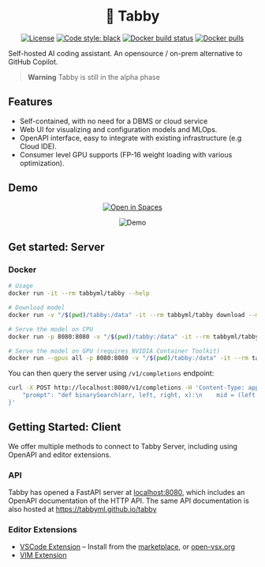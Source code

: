 <div align="center">

# 🐾 Tabby

[![License](https://img.shields.io/badge/License-Apache_2.0-blue.svg)](https://opensource.org/licenses/Apache-2.0)
[![Code style: black](https://img.shields.io/badge/code%20style-black-000000.svg)](https://github.com/psf/black)
[![Docker build status](https://img.shields.io/github/actions/workflow/status/TabbyML/tabby/docker.yml?label=docker%20image%20build)](https://github.com/TabbyML/tabby/actions/workflows/docker.yml)
[![Docker pulls](https://img.shields.io/docker/pulls/tabbyml/tabby)](https://hub.docker.com/r/tabbyml/tabby)

</div>

Self-hosted AI coding assistant. An opensource / on-prem alternative to GitHub Copilot.

> **Warning**
> Tabby is still in the alpha phase

## Features

* Self-contained, with no need for a DBMS or cloud service
* Web UI for visualizing and configuration models and MLOps.
* OpenAPI interface, easy to integrate with existing infrastructure (e.g Cloud IDE).
* Consumer level GPU supports (FP-16 weight loading with various optimization).

## Demo
<p align="center">
  <a href="https://huggingface.co/spaces/TabbyML/tabby"><img alt="Open in Spaces" src="https://huggingface.co/datasets/huggingface/badges/raw/main/open-in-hf-spaces-md.svg"></a>
</p>

<p align="center">
  <img alt="Demo" src="https://user-images.githubusercontent.com/388154/230440226-9bc01d05-9f57-478b-b04d-81184eba14ca.gif">
</p>



## Get started: Server

### Docker

```bash
# Usage
docker run -it --rm tabbyml/tabby --help

# Download model
docker run -v "/$(pwd)/tabby:/data" -it --rm tabbyml/tabby download --model TabbyML/J-350M

# Serve the model on CPU
docker run -p 8080:8080 -v "/$(pwd)/tabby:/data" -it --rm tabbyml/tabby serve --model TabbyML/J-350M

# Serve the model on GPU (requires NVIDIA Container Toolkit)
docker run --gpus all -p 8080:8080 -v "/$(pwd)/tabby:/data" -it --rm tabbyml/tabby serve --model TabbyML/J-350M
```

You can then query the server using `/v1/completions` endpoint:
```bash
curl -X POST http://localhost:8080/v1/completions -H 'Content-Type: application/json' --data '{
    "prompt": "def binarySearch(arr, left, right, x):\n    mid = (left +"
}'
```

## Getting Started: Client
We offer multiple methods to connect to Tabby Server, including using OpenAPI and editor extensions.

### API
Tabby has opened a FastAPI server at [localhost:8080](https://localhost:8080), which includes an OpenAPI documentation of the HTTP API. The same API documentation is also hosted at https://tabbyml.github.io/tabby

### Editor Extensions

* [VSCode Extension](./clients/vscode) – Install from the [marketplace](https://marketplace.visualstudio.com/items?itemName=TabbyML.vscode-tabby), or [open-vsx.org](https://open-vsx.org/extension/TabbyML/vscode-tabby)
* [VIM Extension](./clients/vim)
